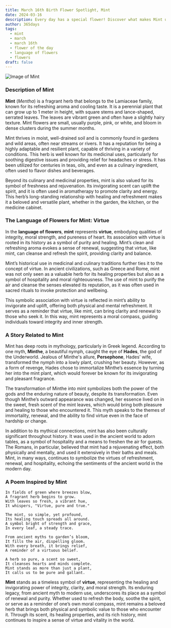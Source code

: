```yaml
---
title: March 16th Birth Flower Spotlight, Mint
date: 2024-03-16
description: Every day has a special flower! Discover what makes Mint unique as today’s birth flower and its symbolic meaning.
author: 365days
tags:
  - mint
  - march
  - march 16th
  - flower of the day
  - language of flowers
  - flowers
draft: false
---
```


![Image of Mint](https://cdn.pixabay.com/photo/2019/09/18/18/18/peppermint-4487398_640.jpg#center)


### Description of Mint

**Mint** (_Mentha_) is a fragrant herb that belongs to the Lamiaceae family, known for its refreshing aroma and cooling taste. It is a perennial plant that can grow up to 1 meter in height, with square stems and lance-shaped, serrated leaves. The leaves are vibrant green and often have a slightly hairy texture. Mint flowers are small, usually purple, pink, or white, and bloom in dense clusters during the summer months.

Mint thrives in moist, well-drained soil and is commonly found in gardens and wild areas, often near streams or rivers. It has a reputation for being a highly adaptable and resilient plant, capable of thriving in a variety of conditions. This herb is well known for its medicinal uses, particularly for soothing digestive issues and providing relief for headaches or stress. It has been utilized for centuries in teas, oils, and even as a culinary ingredient, often used to flavor dishes and beverages.

Beyond its culinary and medicinal properties, mint is also valued for its symbol of freshness and rejuvenation. Its invigorating scent can uplift the spirit, and it is often used in aromatherapy to promote clarity and energy. This herb’s long-standing relationship with healing and refreshment makes it a beloved and versatile plant, whether in the garden, the kitchen, or the medicine cabinet.

### The Language of Flowers for Mint: Virtue

In the **language of flowers**, **mint** represents **virtue**, embodying qualities of integrity, moral strength, and pureness of heart. Its association with virtue is rooted in its history as a symbol of purity and healing. Mint’s clean and refreshing aroma evokes a sense of renewal, suggesting that virtue, like mint, can cleanse and refresh the spirit, providing clarity and balance.

Mint’s historical use in medicinal and culinary traditions further ties it to the concept of virtue. In ancient civilizations, such as Greece and Rome, mint was not only seen as a valuable herb for its healing properties but also as a symbol of hospitality and moral righteousness. The use of mint to purify the air and cleanse the senses elevated its reputation, as it was often used in sacred rituals to invoke protection and wellbeing.

This symbolic association with virtue is reflected in mint’s ability to invigorate and uplift, offering both physical and mental refreshment. It serves as a reminder that virtue, like mint, can bring clarity and renewal to those who seek it. In this way, mint represents a moral compass, guiding individuals toward integrity and inner strength.

### A Story Related to Mint

Mint has deep roots in mythology, particularly in Greek legend. According to one myth, **Minthe**, a beautiful nymph, caught the eye of **Hades**, the god of the Underworld. Jealous of Minthe's allure, **Persephone**, Hades’ wife, transformed the nymph into a lowly plant, crushing her beauty. However, as a form of revenge, Hades chose to immortalize Minthe’s essence by turning her into the mint plant, which would forever be known for its invigorating and pleasant fragrance.

The transformation of Minthe into mint symbolizes both the power of the gods and the enduring nature of beauty, despite its transformation. Even though Minthe’s outward appearance was changed, her essence lived on in the sweet, fresh scent of the mint leaves, which would bring both pleasure and healing to those who encountered it. This myth speaks to the themes of immortality, renewal, and the ability to find virtue even in the face of hardship or change.

In addition to its mythical connections, mint has also been culturally significant throughout history. It was used in the ancient world to adorn tables, as a symbol of hospitality and a means to freshen the air for guests. The Romans, in particular, believed that mint had a rejuvenating effect, both physically and mentally, and used it extensively in their baths and meals. Mint, in many ways, continues to symbolize the virtues of refreshment, renewal, and hospitality, echoing the sentiments of the ancient world in the modern day.

### A Poem Inspired by Mint

```
In fields of green where breezes blow,  
A fragrant herb begins to grow.  
With leaves so fresh, a vibrant hue,  
It whispers, "Virtue, pure and true."  

The mint, so simple, yet profound,  
Its healing touch spreads all around.  
A symbol bright of strength and grace,  
In every leaf, a steady trace.  

From ancient myths to garden’s bloom,  
It fills the air, dispelling gloom.  
With every breath, it brings relief,  
A reminder of a virtuous belief.  

A herb so pure, a scent so sweet,  
It cleanses hearts and minds complete.  
Mint stands as more than just a plant,  
It calls us to be pure and gallant.  
```

**Mint** stands as a timeless symbol of **virtue**, representing the healing and invigorating power of integrity, clarity, and moral strength. Its enduring legacy, from ancient myth to modern use, underscores its place as a symbol of renewal and purity. Whether used to refresh the body, soothe the spirit, or serve as a reminder of one’s own moral compass, mint remains a beloved herb that brings both physical and symbolic value to those who encounter it. Through its scent, its healing properties, and its rich history, mint continues to inspire a sense of virtue and vitality in the world.
